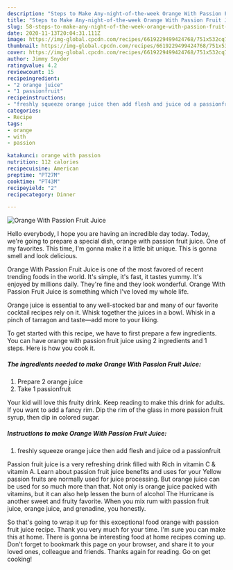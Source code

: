 ```yaml
---
description: "Steps to Make Any-night-of-the-week Orange With Passion Fruit Juice"
title: "Steps to Make Any-night-of-the-week Orange With Passion Fruit Juice"
slug: 58-steps-to-make-any-night-of-the-week-orange-with-passion-fruit-juice
date: 2020-11-13T20:04:31.111Z
image: https://img-global.cpcdn.com/recipes/6619229499424768/751x532cq70/orange-with-passion-fruit-juice-recipe-main-photo.jpg
thumbnail: https://img-global.cpcdn.com/recipes/6619229499424768/751x532cq70/orange-with-passion-fruit-juice-recipe-main-photo.jpg
cover: https://img-global.cpcdn.com/recipes/6619229499424768/751x532cq70/orange-with-passion-fruit-juice-recipe-main-photo.jpg
author: Jimmy Snyder
ratingvalue: 4.2
reviewcount: 15
recipeingredient:
- "2 orange juice"
- "1 passionfruit"
recipeinstructions:
- "freshly squeeze orange juice then add flesh and juice od a passionfruit"
categories:
- Recipe
tags:
- orange
- with
- passion

katakunci: orange with passion 
nutrition: 112 calories
recipecuisine: American
preptime: "PT27M"
cooktime: "PT43M"
recipeyield: "2"
recipecategory: Dinner

---
```



![Orange With Passion Fruit Juice](https://img-global.cpcdn.com/recipes/6619229499424768/751x532cq70/orange-with-passion-fruit-juice-recipe-main-photo.jpg)

Hello everybody, I hope you are having an incredible day today. Today, we're going to prepare a special dish, orange with passion fruit juice. One of my favorites. This time, I'm gonna make it a little bit unique. This is gonna smell and look delicious.

Orange With Passion Fruit Juice is one of the most favored of recent trending foods in the world. It's simple, it's fast, it tastes yummy. It's enjoyed by millions daily. They're fine and they look wonderful. Orange With Passion Fruit Juice is something which I've loved my whole life.

Orange juice is essential to any well-stocked bar and many of our favorite cocktail recipes rely on it. Whisk together the juices in a bowl. Whisk in a pinch of tarragon and taste—add more to your liking.


To get started with this recipe, we have to first prepare a few ingredients. You can have orange with passion fruit juice using 2 ingredients and 1 steps. Here is how you cook it.

<!--inarticleads1-->

##### The ingredients needed to make Orange With Passion Fruit Juice:

1. Prepare 2 orange juice
1. Take 1 passionfruit


Your kid will love this fruity drink. Keep reading to make this drink for adults. If you want to add a fancy rim. Dip the rim of the glass in more passion fruit syrup, then dip in colored sugar. 

<!--inarticleads2-->

##### Instructions to make Orange With Passion Fruit Juice:

1. freshly squeeze orange juice then add flesh and juice od a passionfruit


Passion fruit juice is a very refreshing drink filled with Rich in vitamin C &amp; vitamin A. Learn about passion fruit juice benefits and uses for your Yellow passion fruits are normally used for juice processing. But orange juice can be used for so much more than that. Not only is orange juice packed with vitamins, but it can also help lessen the burn of alcohol The Hurricane is another sweet and fruity favorite. When you mix rum with passion fruit juice, orange juice, and grenadine, you honestly. 

So that's going to wrap it up for this exceptional food orange with passion fruit juice recipe. Thank you very much for your time. I'm sure you can make this at home. There is gonna be interesting food at home recipes coming up. Don't forget to bookmark this page on your browser, and share it to your loved ones, colleague and friends. Thanks again for reading. Go on get cooking!

